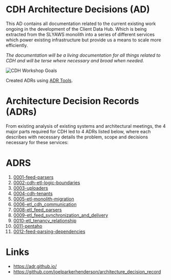 # CDH Architecture Decisions (AD)
This AD contains all documentation related to the current existing work ongoing in the development of the Client Data Hub. Which is being extracted from the SLYAWS monolith into a series of different services which power existing infrastructure but provide us a means to scale more efficiently.

*The documentation will be a living documentation for all things related to CDH and will be terse where necessary and broad when needed.*

![CDH Workshop Goals](./doc/assets/images/aab_workshop/aab_2.jpg)

Created ADRs using [ADR Tools](https://github.com/npryce/adr-tools).

# Architecture Decision Records (ADRs)

From existing analysis of existing systems and architectural meetings, the 4 major parts required for CDH led to 4 ADRs listed below, where each describes with necessary details the problem, scope and decisions necessary for these services:


# ADRS

1. [0001-feed-parsers](./doc/adr/0001-feed-parsers.md)
1. [0002-cdh-etl-logic-boundaries](./doc/adr/0002-cdh-etl-logic-boundaries.md)
1. [0003-uploaders](./doc/adr/0003-uploaders.md)
1. [0004-cdh-tenants](./doc/adr/0004-cdh-tenants.md)
1. [0005-etl-monolith-migration](./doc/adr/0005-etl-monolith-migration.md)
1. [0006-etl_cdh_communication](./doc/adr/0006-etl_cdh_communication.md)
1. [0008-etl_feed_parsers](./doc/adr/0008-etl_feed_parsers.md)
1. [0009-etl_feed_synchronization_and_delivery](./doc/adr/0009-etl_feed_synchronization_and_delivery.md)
1. [0010-etl_tenancy_relationship](./doc/adr/0010-etl_tenancy_relationship.md)
1. [0011-pentaho](./doc/adr/0011-pentaho.md)
1. [0012-feed-parsing-dependencies](./doc/adr/0012-feed-parsing-dependencies.md)


# Links

- https://adr.github.io/
- https://github.com/joelparkerhenderson/architecture_decision_record
